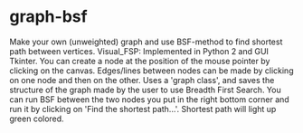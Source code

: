 # graph-bsf
Make your own (unweighted) graph and use BSF-method to find shortest path between vertices.
Visual_FSP:
Implemented in Python 2 and GUI Tkinter. You can create a node at the position of the mouse pointer by clicking on the canvas. Edges/lines between nodes can be made by clicking on one node and then on the other. Uses a 'graph class', and saves the structure of the graph made by the user to use Breadth First Search. You can run BSF between the two nodes you put in the right bottom corner and run it by clicking on 'Find the shortest path...'. Shortest path will light up green colored.
